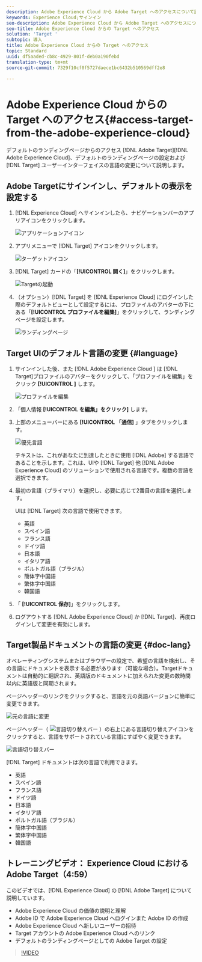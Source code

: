 ```yaml
---
description: Adobe Experience Cloud から Adobe Target へのアクセスについて説明しています。
keywords: Experience Cloud;サインイン
seo-description: Adobe Experience Cloud から Adobe Target へのアクセスについて説明しています。
seo-title: Adobe Experience Cloud からの Target へのアクセス
solution: 'Target '
subtopic: 導入
title: Adobe Experience Cloud からの Target へのアクセス
topic: Standard
uuid: df5aaded-cb8c-4929-801f-deb0a190febd
translation-type: tm+mt
source-git-commit: 7329f10cf0f5727daece1bc6432b510569dff2e8

---
```



# Adobe Experience Cloud からの Target へのアクセス{#access-target-from-the-adobe-experience-cloud}

デフォルトのランディングページからのアクセス [!DNL Adobe Target][!DNL Adobe Experience Cloud]、デフォルトのランディングページの設定および [!DNL Target] ユーザーインターフェイスの言語の変更について説明します。

## Adobe Targetにサインインし、デフォルトの表示を設定する

1. [!DNL Experience Cloud] へサインインしたら、ナビゲーションバーのアプリアイコンをクリックします。

   ![アプリケーションアイコン](/help/c-intro/assets/appmenu-new.png)

1. アプリメニューで [!DNL Target] アイコンをクリックします。

   ![ターゲットアイコン](/help/c-intro/assets/appmenu-target-new.png)

1. [!DNL Target] カードの「**[!UICONTROL 開く]**」をクリックします。

   ![Targetの起動](/help/c-intro/assets/target-launch-new.png)

1. （オプション）[!DNL Target] を [!DNL Experience Cloud] にログインした際のデフォルトビューとして設定するには、プロファイルのアバターの下にある「**[!UICONTROL プロファイルを編集]**」をクリックして、ランディングページを設定します。

   ![ランディングページ](/help/c-intro/assets/pagepref-new.png)

## Target UIのデフォルト言語の変更 {#language}

1. サインインした後、また [!DNL Adobe Experience Cloud ] は [!DNL Target]プロファイルのアバターをクリックして、「プロファイルを編集」をクリック **[!UICONTROL ]** します。

   ![プロファイルを編集](/help/c-intro/assets/change-language.png)

1. 「個人情報 **[!UICONTROL を編集」をクリック]** します。

1. 上部のメニューバーにある **[!UICONTROL 「通信]** 」タブをクリックします。

   ![優先言語](/help/c-intro/assets/prefered-language.png)

   テキストは、これがあなたに到達したときに使用 [!DNL Adobe] する言語であることを示します。これは、UIや [!DNL Target] 他 [!DNL Adobe Experience Cloud] のソリューションで使用される言語です。複数の言語を選択できます。

1. 最初の言語（プライマリ）を選択し、必要に応じて2番目の言語を選択します。

   UIは [!DNL Target] 次の言語で使用できます。

   * 英語
   * スペイン語
   * フランス語
   * ドイツ語
   * 日本語
   * イタリア語
   * ポルトガル語（ブラジル）
   * 簡体字中国語
   * 繁体字中国語
   * 韓国語

1. 「 **[!UICONTROL 保存]**」をクリックします。

1. ログアウトする [!DNL Adobe Experience Cloud] か [!DNL Target]、再度ログインして変更を有効にします。

## Target製品ドキュメントの言語の変更 {#doc-lang}

オペレーティングシステムまたはブラウザーの設定で、希望の言語を検出し、その言語にドキュメントを表示する必要があります（可能な場合）。Targetドキュメントは自動的に翻訳され、英語版のドキュメントに加えられた変更の数時間以内に英語版と同期されます。

ページヘッダーのリンクをクリックすると、言語を元の英語バージョンに簡単に変更できます。

![元の言語に変更](/help/c-intro/assets/mt-original.png)

ページヘッダー（ ![言語切り替えバー](/help/c-intro/assets/icon-language-switcher.png) ）の右上にある言語切り替えアイコンをクリックすると、言語をサポートされている言語にすばやく変更できます。

![言語切り替えバー](/help/c-intro/assets/language-switcher.png)

[!DNL Target] ドキュメントは次の言語で利用できます。

* 英語
* スペイン語
* フランス語
* ドイツ語
* 日本語
* イタリア語
* ポルトガル語（ブラジル）
* 簡体字中国語
* 繁体字中国語
* 韓国語

## トレーニングビデオ： Experience Cloud における Adobe Target（4:59）

このビデオでは、[!DNL Experience Cloud] の [!DNL Adobe Target] について説明しています。

* Adobe Experience Cloud の価値の説明と理解
* Adobe ID で Adobe Experience Cloud へログインまた Adobe ID の作成
* Adobe Experience Cloud へ新しいユーザーの招待
* Target アカウントの Adobe Experience Cloud へのリンク
* デフォルトのランディングページとしての Adobe Target の設定

>[!VIDEO](https://www.youtube.com/watch?v=7lwYrYC7vdM)